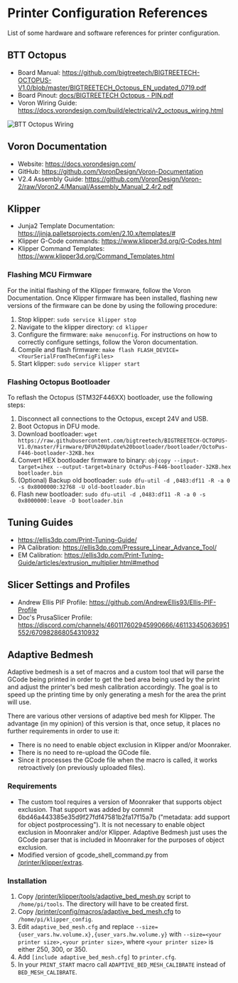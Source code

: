 # Printer Configuration References
List of some hardware and software references for printer configuration.

## BTT Octopus

- Board Manual: https://github.com/bigtreetech/BIGTREETECH-OCTOPUS-V1.0/blob/master/BIGTREETECH_Octopus_EN_updated_0719.pdf
- Board Pinout: [docs/BIGTREETECH Octopus - PIN.pdf](docs/BIGTREETECH%20Octopus%20-%20PIN.pdf)
- Voron Wiring Guide: https://docs.vorondesign.com/build/electrical/v2_octopus_wiring.html

![BTT Octopus Wiring](https://docs.vorondesign.com/build/electrical/images/v2_octopus_wiring.png)

## Voron Documentation
- Website: https://docs.vorondesign.com/
- GitHub: https://github.com/VoronDesign/Voron-Documentation
- V2.4 Assembly Guide: https://github.com/VoronDesign/Voron-2/raw/Voron2.4/Manual/Assembly_Manual_2.4r2.pdf

## Klipper
- Junja2 Template Documentation: https://jinja.palletsprojects.com/en/2.10.x/templates/#
- Klipper G-Code commands: https://www.klipper3d.org/G-Codes.html
- Klipper Command Templates: https://www.klipper3d.org/Command_Templates.html

### Flashing MCU Firmware
For the initial flashing of the Klipper firmware, follow the Voron Documentation. Once Klipper firmware has been
installed, flashing new versions of the firmware can be done by using the following procedure:

1. Stop klipper: `sudo service klipper stop`
2. Navigate to the klipper directory: `cd klipper`
3. Configure the firmware: `make menuconfig`. For instructions on how to correctly configure settings, follow the
Voron documentation.
4. Compile and flash firmware: `make flash FLASH_DEVICE=<YourSerialFromTheConfigFiles>`
5. Start klipper: `sudo service klipper start`

### Flashing Octopus Bootloader
To reflash the Octopus (STM32F446XX) bootloader, use the following steps:

1. Disconnect all connections to the Octopus, except 24V and USB.
2. Boot Octopus in DFU mode.
3. Download bootloader:
`wget https://raw.githubusercontent.com/bigtreetech/BIGTREETECH-OCTOPUS-V1.0/master/Firmware/DFU%20Update%20bootloader/bootloader/OctoPus-F446-bootloader-32KB.hex`
4. Convert HEX bootloader firmware to binary:
`objcopy --input-target=ihex --output-target=binary OctoPus-F446-bootloader-32KB.hex bootloader.bin`
5. (Optional) Backup old bootloader:
`sudo dfu-util -d ,0483:df11 -R -a 0 -s 0x8000000:32768 -U old-bootloader.bin`
6. Flash new bootloader:
`sudo dfu-util -d ,0483:df11 -R -a 0 -s 0x8000000:leave -D bootloader.bin`

## Tuning Guides
- https://ellis3dp.com/Print-Tuning-Guide/
- PA Calibration: https://ellis3dp.com/Pressure_Linear_Advance_Tool/
- EM Calibration: https://ellis3dp.com/Print-Tuning-Guide/articles/extrusion_multiplier.html#method

## Slicer Settings and Profiles
- Andrew Ellis PIF Profile: https://github.com/AndrewEllis93/Ellis-PIF-Profile
- Doc's PrusaSlicer Profile: https://discord.com/channels/460117602945990666/461133450636951552/670982868054310932

## Adaptive Bedmesh
Adaptive bedmesh is a set of macros and a custom tool that will parse the GCode being printed in order to get
the bed area being used by the print and adjust the printer's bed mesh calibration accordingly. The goal is to
speed up the printing time by only generating a mesh for the area the print will use.

There are various other versions of adaptive bed mesh for Klipper. The advantage (in my opinion) of this version
is that, once setup, it places no further requirements in order to use it:

* There is no need to enable object exclusion in Klipper and/or Moonraker.
* There is no need to re-upload the GCode file.
* Since it processes the GCode file when the macro is called, it works retroactively (on previously uploaded
files).

### Requirements
- The custom tool requires a version of Moonraker that supports object exclusion. That support was added by commit
6bd46a443385e35d9f27fdf47581b2fa17f15a7b ("metadata: add support for object postprocessing"). It is not necessary
to enable object exclusion in Moonraker and/or Klipper. Adaptive Bedmesh just uses the GCode parser that is included
in Moonraker for the purposes of object exclusion. 
- Modified version of gcode_shell_command.py from [/printer/klipper/extras](/printer/klipper/extras/).

### Installation
1. Copy [/printer/klipper/tools/adaptive_bed_mesh.py](/printer/klipper/tools/adaptive_bed_mesh.py) script to 
`/home/pi/tools`. The directory will have to be created first.
2. Copy [/printer/config/macros/adaptive_bed_mesh.cfg](/printer/config/macros/adaptive_bed_mesh.cfg) to 
`/home/pi/klipper_config`.
3. Edit `adaptive_bed_mesh.cfg` and replace `--size={user_vars.hw.volume.x},{user_vars.hw.volume.y}` with 
`--size=<your printer size>,<your printer size>`, where `<your printer size>` is either 250, 300, or 350.
4. Add `[include adaptive_bed_mesh.cfg]` to `printer.cfg`.
5. In your `PRINT_START` macro call `ADAPTIVE_BED_MESH_CALIBRATE` instead of `BED_MESH_CALIBRATE`.
